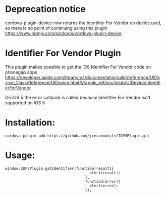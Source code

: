 Deprecation notice
==================
cordova-plugin-device now returns the Identifier For Vendor on device.uuid, so there is no point of continuing using this plugin
https://www.npmjs.com/package/cordova-plugin-device

Identifier For Vendor Plugin
============================

This plugin makes possible to get the iOS Identifier For Vendor code on phonegap apps
https://developer.apple.com/library/ios/documentation/uikit/reference/UIDevice_Class/Reference/UIDevice.html#//apple_ref/occ/instp/UIDevice/identifierForVendor

On iOS 5 the error callback is called because Identifier For Vendor isn't supported on iOS 5

Installation:
============

```cordova plugin add https://github.com/jcesarmobile/IDFVPlugin.git```

Usage:
=====

```
window.IDFVPlugin.getIdentifier(function(result){
                                      alert(result);
                                    },
                                    function(error){
                                      alert(error);
                                    });
```
